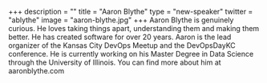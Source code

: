 +++
description = ""
title = "Aaron Blythe"
type = "new-speaker"
twitter = "ablythe"
image = "aaron-blythe.jpg"
+++
Aaron Blythe is genuinely curious. He loves taking things apart, understanding them and making them better. He has created software for over 20 years. Aaron is the lead organizer of the Kansas City DevOps Meetup and the DevOpsDayKC conference. He is currently working on his Master Degree in Data Science through the University of Illinois. You can find more about him at aaronblythe.com